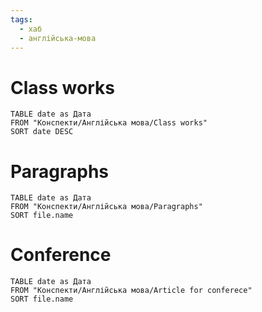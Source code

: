 ```yaml
---
tags:
  - хаб
  - англійська-мова
---
```

# Class works
```dataview
TABLE date as Дата
FROM "Конспекти/Англійська мова/Class works"
SORT date DESC
```
# Paragraphs
```dataview
TABLE date as Дата
FROM "Конспекти/Англійська мова/Paragraphs"
SORT file.name
```
# Conference
```dataview
TABLE date as Дата
FROM "Конспекти/Англійська мова/Article for conferece"
SORT file.name
```
